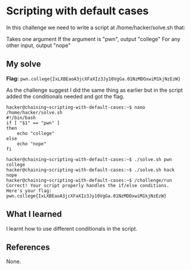 # Scripting with default cases 

In this challenge we need to write a script at /home/hacker/solve.sh that:

Takes one argument
If the argument is "pwn", output "college"
For any other input, output "nope"

## My solve
**Flag:** `pwn.college{IxLXBEaoA3jcXFaXIz3Jy10VgGa.01NzMDOxwiM1kjNzEzW}`

As the challenge suggest I did the same thing as earlier but in the script added the conditionals needed and got the flag.

```
hacker@chaining~scripting-with-default-cases:~$ nano /home/hacker/solve.sh
#!/bin/bash
if [ "$1" == "pwn" ]
then
    echo "college"
else
    echo "nope"
fi

hacker@chaining~scripting-with-default-cases:~$ ./solve.sh pwn
college
hacker@chaining~scripting-with-default-cases:~$ ./solve.sh hack
nope
hacker@chaining~scripting-with-default-cases:~$ /challenge/run
Correct! Your script properly handles the if/else conditions.
Here's your flag:
pwn.college{IxLXBEaoA3jcXFaXIz3Jy10VgGa.01NzMDOxwiM1kjNzEzW}
```

## What I learned

I learnt how to use different conditionals in the script.

## References 
None.
